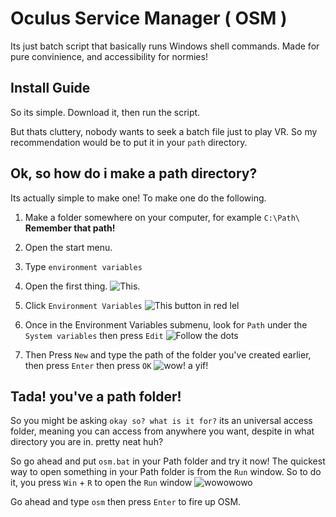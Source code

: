 # Oculus Service Manager ( OSM )
Its just batch script that basically runs Windows shell commands.
Made for pure convinience, and accessibility for normies!

## Install Guide
So its simple.
Download it, then run the script.

But thats cluttery, nobody wants to seek a batch file just to play VR.
So my recommendation would be to put it in your `path` directory.

## Ok, so how do i make a path directory?
 Its actually simple to make one!
 To make one do the following.

1. Make a folder somewhere on your computer, for example `C:\Path\` **Remember that path!**
2. Open the start menu.
3. Type `environment variables`
4. Open the first thing. 
![This.](https://cdn.discordapp.com/attachments/863762897205198908/902975334880804864/chrome_MsfkG8kjE3.png)

6. Click `Environment Variables`
![This button in red lel](https://cdn.discordapp.com/attachments/863762897205198908/902975798670151760/unknown.png)

7. Once in the Environment Variables submenu, look for `Path` under the `System variables` then press `Edit`
![Follow the dots](https://media.discordapp.net/attachments/863762897205198908/902976930205290536/unknown.png)

8. Then Press `New` and type the path of the folder you've created earlier, then press `Enter` then press `OK`
![wow! a yif!](https://cdn.discordapp.com/attachments/863762897205198908/902977678783705098/jtl9vNx4bw.gif)

## Tada! you've a path folder!
So you might be asking `okay so? what is it for?` its an universal access folder, meaning you can access from anywhere you want, despite in what directory you are in. pretty neat huh?

So go ahead and put `osm.bat` in your Path folder and try it now!
The quickest way to open something in your Path folder is from the `Run` window.
So to do it, you press `Win` + `R` to open the `Run` window
![wowowowo](https://cdn.discordapp.com/attachments/863762897205198908/902979944924188682/unknown.png)

Go ahead and type `osm` then press `Enter` to fire up OSM.
